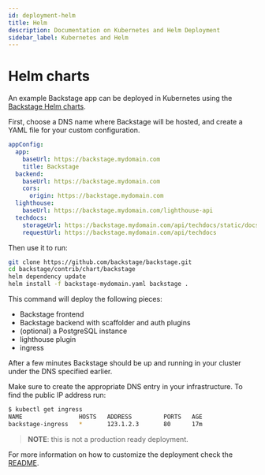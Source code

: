 ```yaml
---
id: deployment-helm
title: Helm
description: Documentation on Kubernetes and Helm Deployment
sidebar_label: Kubernetes and Helm
---
```


# Helm charts

An example Backstage app can be deployed in Kubernetes using the
[Backstage Helm charts](https://github.com/backstage/backstage/tree/master/contrib/chart/backstage).

First, choose a DNS name where Backstage will be hosted, and create a YAML file
for your custom configuration.

```yaml
appConfig:
  app:
    baseUrl: https://backstage.mydomain.com
    title: Backstage
  backend:
    baseUrl: https://backstage.mydomain.com
    cors:
      origin: https://backstage.mydomain.com
  lighthouse:
    baseUrl: https://backstage.mydomain.com/lighthouse-api
  techdocs:
    storageUrl: https://backstage.mydomain.com/api/techdocs/static/docs
    requestUrl: https://backstage.mydomain.com/api/techdocs
```

Then use it to run:

```bash
git clone https://github.com/backstage/backstage.git
cd backstage/contrib/chart/backstage
helm dependency update
helm install -f backstage-mydomain.yaml backstage .
```

This command will deploy the following pieces:

- Backstage frontend
- Backstage backend with scaffolder and auth plugins
- (optional) a PostgreSQL instance
- lighthouse plugin
- ingress

After a few minutes Backstage should be up and running in your cluster under the
DNS specified earlier.

Make sure to create the appropriate DNS entry in your infrastructure. To find
the public IP address run:

```bash
$ kubectl get ingress
NAME                HOSTS   ADDRESS         PORTS   AGE
backstage-ingress   *       123.1.2.3       80      17m
```

> **NOTE**: this is not a production ready deployment.

For more information on how to customize the deployment check the
[README](https://github.com/backstage/backstage/tree/master/contrib/chart/backstage/README.md).
